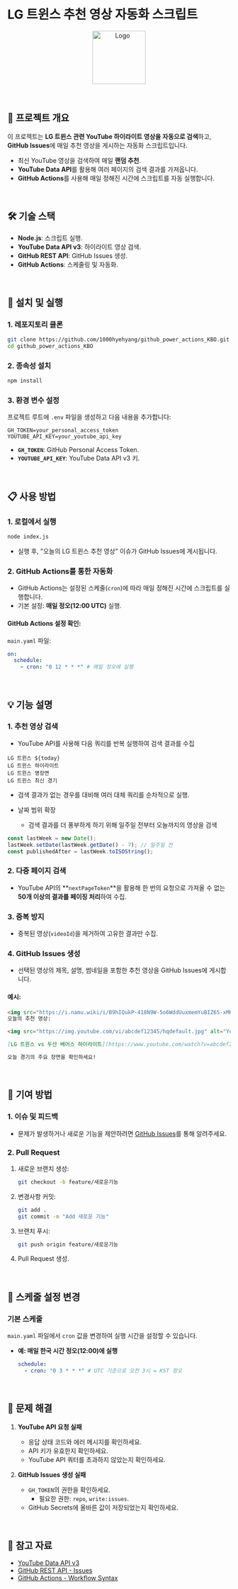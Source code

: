 # **LG 트윈스 추천 영상 자동화 스크립트**

<p align="center">
  <img src="https://i.namu.wiki/i/B9hIQukP-418N9W-5o6WddUuxmemYuBIZ65-xMHmRK4hDhipAtFQikphYYlBJ7lr3z0POdWs4n1azM-KOHe3qQ.svg" alt="Logo" width="120" height="120">
</p>

<br>

## 📌 **프로젝트 개요**

이 프로젝트는 **LG 트윈스 관련 YouTube 하이라이트 영상을 자동으로 검색**하고, **GitHub Issues**에 매일 추천 영상을 게시하는 자동화 스크립트입니다.

- 최신 YouTube 영상을 검색하여 매일 **랜덤 추천**.
- **YouTube Data API**를 활용해 여러 페이지의 검색 결과를 가져옵니다.
- **GitHub Actions**를 사용해 매일 정해진 시간에 스크립트를 자동 실행합니다.

<br>

## 🛠 **기술 스택**

- **Node.js**: 스크립트 실행.
- **YouTube Data API v3**: 하이라이트 영상 검색.
- **GitHub REST API**: GitHub Issues 생성.
- **GitHub Actions**: 스케줄링 및 자동화.

<br>

## 🚀 **설치 및 실행**

### **1. 레포지토리 클론**

```bash
git clone https://github.com/1000hyehyang/github_power_actions_KBO.git
cd github_power_actions_KBO
```

### **2. 종속성 설치**

```bash
npm install
```

### **3. 환경 변수 설정**

프로젝트 루트에 `.env` 파일을 생성하고 다음 내용을 추가합니다:

```plaintext
GH_TOKEN=your_personal_access_token
YOUTUBE_API_KEY=your_youtube_api_key
```

- **`GH_TOKEN`**: GitHub Personal Access Token.
- **`YOUTUBE_API_KEY`**: YouTube Data API v3 키.

<br>

## 📋 **사용 방법**

### **1. 로컬에서 실행**

```bash
node index.js
```

- 실행 후, "오늘의 LG 트윈스 추천 영상" 이슈가 GitHub Issues에 게시됩니다.

### **2. GitHub Actions를 통한 자동화**

- GitHub Actions는 설정된 스케줄(`cron`)에 따라 매일 정해진 시간에 스크립트를 실행합니다.
- 기본 설정: **매일 정오(12:00 UTC)** 실행.

#### GitHub Actions 설정 확인:

`main.yaml` 파일:

```yaml
on:
  schedule:
    - cron: "0 12 * * *" # 매일 정오에 실행
```

<br>

## 💡 **기능 설명**

### **1. 추천 영상 검색**

- YouTube API를 사용해 다음 쿼리를 반복 실행하여 검색 결과를 수집

```
LG 트윈스 ${today}
LG 트윈스 하이라이트
LG 트윈스 명장면
LG 트윈스 최신 경기
```

- 검색 결과가 없는 경우를 대비해 여러 대체 쿼리를 순차적으로 실행.

- 날짜 범위 확장
  - 검색 결과를 더 풍부하게 하기 위해 일주일 전부터 오늘까지의 영상을 검색

```javascript
const lastWeek = new Date();
lastWeek.setDate(lastWeek.getDate() - 7); // 일주일 전
const publishedAfter = lastWeek.toISOString();
```

### **2. 다중 페이지 검색**

- YouTube API의 **`nextPageToken`**을 활용해 한 번의 요청으로 가져올 수 없는 **50개 이상의 결과를 페이징 처리**하여 수집.

### **3. 중복 방지**

- 중복된 영상(`videoId`)을 제거하여 고유한 결과만 수집.

### **4. GitHub Issues 생성**

- 선택된 영상의 제목, 설명, 썸네일을 포함한 추천 영상을 GitHub Issues에 게시합니다.

#### **예시**:

```markdown
<img src="https://i.namu.wiki/i/B9hIQukP-418N9W-5o6WddUuxmemYuBIZ65-xMHmRK4hDhipAtFQikphYYlBJ7lr3z0POdWs4n1azM-KOHe3qQ.svg" alt="icon" width="18" height="18">
오늘의 추천 영상:

<img src="https://img.youtube.com/vi/abcdef12345/hqdefault.jpg" alt="YouTube Thumbnail" width="320" height="180">

[LG 트윈스 vs 두산 베어스 하이라이트](https://www.youtube.com/watch?v=abcdef12345)

오늘 경기의 주요 장면을 확인하세요!
```

<br>

## 🔧 **기여 방법**

### **1. 이슈 및 피드백**

- 문제가 발생하거나 새로운 기능을 제안하려면 [GitHub Issues](https://github.com/1000hyehyang/github_power_actions_KBO/issues)를 통해 알려주세요.

### **2. Pull Request**

1. 새로운 브랜치 생성:
   ```bash
   git checkout -b feature/새로운기능
   ```
2. 변경사항 커밋:
   ```bash
   git add .
   git commit -m "Add 새로운 기능"
   ```
3. 브랜치 푸시:
   ```bash
   git push origin feature/새로운기능
   ```
4. Pull Request 생성.

<br>

## 📅 **스케줄 설정 변경**

### 기본 스케줄

`main.yaml` 파일에서 `cron` 값을 변경하여 실행 시간을 설정할 수 있습니다.

- **예: 매일 한국 시간 정오(12:00)에 실행**
  ```yaml
  schedule:
    - cron: "0 3 * * *" # UTC 기준으로 오전 3시 = KST 정오
  ```

<br>

## 📝 **문제 해결**

1. **YouTube API 요청 실패**

   - 응답 상태 코드와 에러 메시지를 확인하세요.
   - API 키가 유효한지 확인하세요.
   - YouTube API 쿼터를 초과하지 않았는지 확인하세요.

2. **GitHub Issues 생성 실패**
   - `GH_TOKEN`의 권한을 확인하세요.
     - 필요한 권한: `repo`, `write:issues`.
   - GitHub Secrets에 올바른 값이 저장되었는지 확인하세요.

<br>

## 📎 **참고 자료**

- [YouTube Data API v3](https://developers.google.com/youtube/v3)
- [GitHub REST API - Issues](https://docs.github.com/en/rest/issues/issues)
- [GitHub Actions - Workflow Syntax](https://docs.github.com/en/actions/using-workflows/workflow-syntax-for-github-actions)
